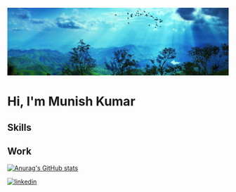 ![](https://github.com/munish8448/munish8448/blob/main/banner.png)

# Hi, I'm Munish Kumar 


## Skills

## Work


[![Anurag's GitHub stats](https://github-readme-stats.vercel.app/api?username=munish8448)](https://github.com/anuraghazra/github-readme-stats)

[<img src='https://cdn.jsdelivr.net/npm/simple-icons@3.0.1/icons/linkedin.svg' alt='linkedin' height='40'>](https://www.linkedin.com/in/munish-kumar-8483401b4/)  










<!---
munish8448/munish8448 is a ✨ special ✨ repository because its `README.md` (this file) appears on your GitHub profile.
You can click the Preview link to take a look at your changes.
--->


